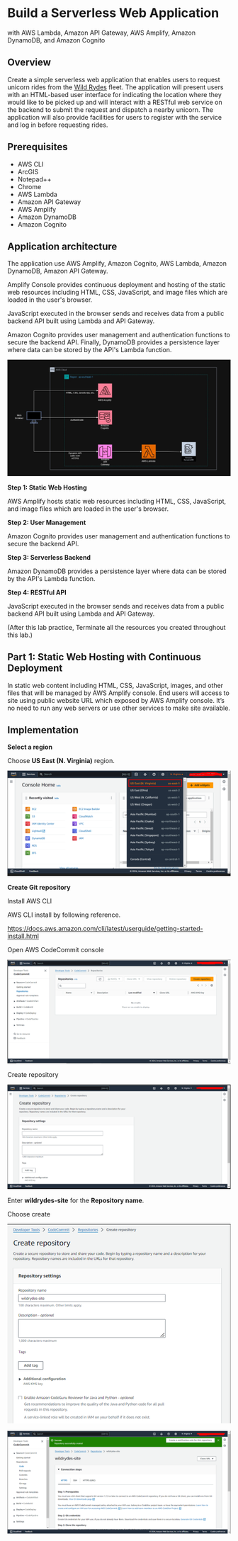 # Build a Serverless Web Application
with AWS Lambda, Amazon API Gateway, AWS Amplify, Amazon DynamoDB, and Amazon Cognito


## **Overview**

Create a simple serverless web application that enables users to request unicorn rides from the [Wild Rydes](http://www.wildrydes.com/) fleet. The application will present users with an HTML-based user interface for indicating the location where they would like to be picked up and will interact with a RESTful web service on the backend to submit the request and dispatch a nearby unicorn. The application will also provide facilities for users to register with the service and log in before requesting rides.



## Prerequisites

- AWS CLI
- ArcGIS
- Notepad++
- Chrome
- AWS Lambda
- Amazon API Gateway
- AWS Amplify
- Amazon DynamoDB
- Amazon Cognito

## **Application architecture**

The application use AWS Amplify, Amazon Cognito, AWS Lambda, Amazon DynamoDB, Amazon API Gateway. 

Amplify Console provides continuous deployment and hosting of the static web resources including HTML, CSS, JavaScript, and image files which are loaded in the user's browser. 

JavaScript executed in the browser sends and receives data from a public backend API built using Lambda and API Gateway. 

Amazon Cognito provides user management and authentication functions to secure the backend API. Finally, DynamoDB provides a persistence layer where data can be stored by the API's Lambda function.

![alt text](image.png)

**Step 1: Static Web Hosting**

AWS Amplify hosts static web resources including HTML, CSS, JavaScript, and image files which are loaded in the user's browser.


**Step 2: User Management**

Amazon Cognito provides user management and authentication functions to secure the backend API.


**Step 3: Serverless Backend**

Amazon DynamoDB provides a persistence layer where data can be stored by the API's Lambda function.


**Step 4: RESTful API**

JavaScript executed in the browser sends and receives data from a public backend API built using Lambda and API Gateway.


(After this lab practice, Terminate all the resources you created throughout this lab.)


## **Part 1: Static Web Hosting with Continuous Deployment**

In static web content including HTML, CSS, JavaScript, images, and other files that will be managed by AWS Amplify console. End users will access to site using public website URL which exposed by AWS Amplify console. It’s no need to run any web servers or use other services to make site available.



## **Implementation**

**Select a region**

Choose **US East (N. Virginia)** region.

![alt text](image-1.png)


**Create Git repository**

Install AWS CLI

AWS CLI install by following reference.

https://docs.aws.amazon.com/cli/latest/userguide/getting-started-install.html


Open AWS CodeCommit console


![alt text](image-2.png)


Create repository

![alt text](image-3.png)


Enter **wildrydes-site** for the **Repository name**.

Choose create

![alt text](image-4.png)


![alt text](image-5.png)












